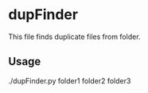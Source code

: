 # dupFinder

This file finds duplicate files from folder.

## Usage
./dupFinder.py folder1 folder2 folder3
